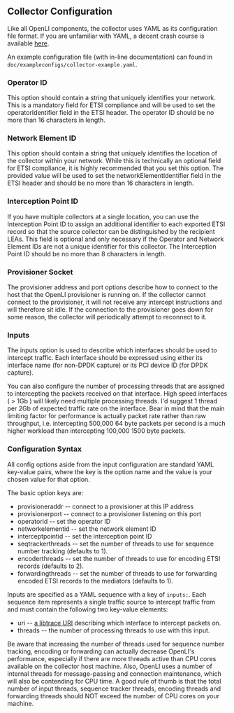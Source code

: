 ## Collector Configuration
Like all OpenLI components, the collector uses YAML as its configuration
file format. If you are unfamiliar with YAML, a decent crash course is
available [here](https://learnxinyminutes.com/docs/yaml/).

An example configuration file (with in-line documentation) can found in
`doc/exampleconfigs/collector-example.yaml`.

### Operator ID
This option should contain a string that uniquely identifies your network.
This is a mandatory field for ETSI compliance and will be used to set the
operatorIdentifier field in the ETSI header. The operator ID should be no
more than 16 characters in length.

### Network Element ID
This option should contain a string that uniquely identifies the location of
the collector within your network. While this is technically
an optional field for ETSI compliance, it is highly recommended that you set
this option. The provided value will be used to set the
networkElementIdentifier field in the ETSI header and should be no more than
16 characters in length.

### Interception Point ID
If you have multiple collectors at a single location, you can use the
Interception Point ID to assign an additional identifier to each exported
ETSI record so that the source collector can be distinguished by the
recipient LEAs. This field is optional and only necessary if the Operator
and Network Element IDs are not a unique identifier for this collector. The
Interception Point ID should be no more than 8 characters in length.

### Provisioner Socket
The provisioner address and port options describe how to connect to the
host that the OpenLI provisioner is running on. If the collector cannot
connect to the provisioner, it will not receive any intercept instructions
and will therefore sit idle. If the connection to the provisioner goes down
for some reason, the collector will periodically attempt to reconnect to it.

### Inputs
The inputs option is used to describe which interfaces should be used to
intercept traffic. Each interface should be expressed using either its
interface name (for non-DPDK capture) or its PCI device ID (for DPDK capture).

You can also configure the number of processing threads that are assigned
to intercepting the packets received on that interface. High speed interfaces
( > 1Gb ) will likely need multiple processing threads. I'd suggest 1 thread
per 2Gb of expected traffic rate on the interface. Bear in mind that the
main limiting factor for performance is actually packet rate rather than
raw throughput, i.e. intercepting 500,000 64 byte packets per second is a
much higher workload than intercepting 100,000 1500 byte packets.


### Configuration Syntax
All config options aside from the input configuration are standard YAML
key-value pairs, where the key is the option name and the value is your chosen
value for that option.

The basic option keys are:
* provisioneraddr   -- connect to a provisioner at this IP address
* provisionerport   -- connect to a provisioner listening on this port
* operatorid        -- set the operator ID
* networkelementid  -- set the network element ID
* interceptpointid  -- set the interception point ID
* seqtrackerthreads -- set the number of threads to use for sequence number
                       tracking (defaults to 1).
* encoderthreads    -- set the number of threads to use for encoding ETSI
                       records (defaults to 2).
* forwardingthreads -- set the number of threads to use for forwarding
                       encoded ETSI records to the mediators (defaults to 1).

Inputs are specified as a YAML sequence with a key of `inputs:`. Each
sequence item represents a single traffic source to intercept traffic from
and must contain the following two key-value elements:
* uri              -- [a libtrace URI](https://github.com/LibtraceTeam/libtrace/wiki/Supported-Trace-Formats)
                      describing which interface to intercept packets on.
* threads          -- the number of processing threads to use with this input.

Be aware that increasing the number of threads used for sequence number
tracking, encoding or forwarding can actually decrease OpenLI's performance,
especially if there are more threads active than CPU cores available on
the collector host machine. Also, OpenLI uses a number of internal threads
for message-passing and connection maintenance, which will also be
contending for CPU time. A good rule of thumb is that the total number
of input threads, sequence tracker threads, encoding threads and forwarding
threads should NOT exceed the number of CPU cores on your machine.




